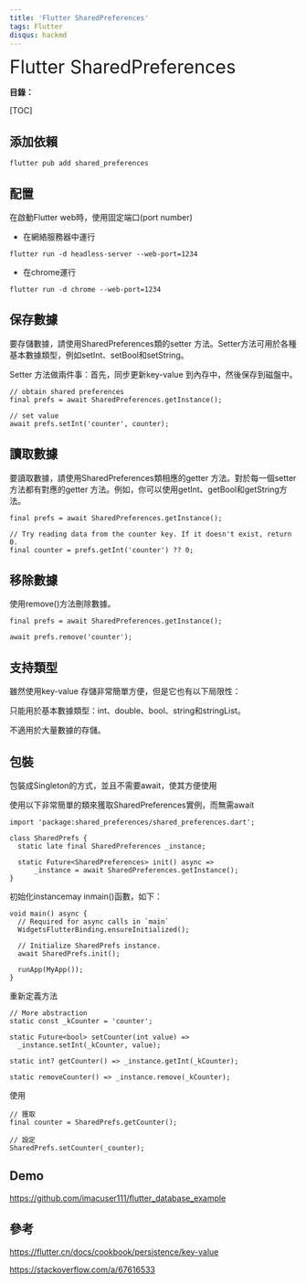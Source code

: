```yaml
---
title: 'Flutter SharedPreferences'
tags: Flutter
disqus: hackmd
---
```


<font size="6">Flutter SharedPreferences</font>

**目錄：**

[TOC]

## 添加依賴

```shell=
flutter pub add shared_preferences
```

## 配置

在啟動Flutter web時，使用固定端口(port number)

- 在網絡服務器中運行
```shell=
flutter run -d headless-server --web-port=1234
```

- 在chrome運行
```shell=
flutter run -d chrome --web-port=1234
```

## 保存數據

要存儲數據，請使用SharedPreferences類的setter 方法。Setter方法可用於各種基本數據類型，例如setInt、setBool和setString。

Setter 方法做兩件事：首先，同步更新key-value 到內存中，然後保存到磁盤中。

```dart=
// obtain shared preferences
final prefs = await SharedPreferences.getInstance();

// set value
await prefs.setInt('counter', counter);
```

## 讀取數據

要讀取數據，請使用SharedPreferences類相應的getter 方法。對於每一個setter 方法都有對應的getter 方法。例如，你可以使用getInt、getBool和getString方法。

```dart=
final prefs = await SharedPreferences.getInstance();

// Try reading data from the counter key. If it doesn't exist, return 0.
final counter = prefs.getInt('counter') ?? 0;
```

## 移除數據

使用remove()方法刪除數據。

```dart=
final prefs = await SharedPreferences.getInstance();

await prefs.remove('counter');
```

## 支持類型

雖然使用key-value 存儲非常簡單方便，但是它也有以下局限性：

只能用於基本數據類型：int、double、bool、string和stringList。

不適用於大量數據的存儲。

## 包裝

包裝成Singleton的方式，並且不需要await，使其方便使用

使用以下非常簡單的類來獲取SharedPreferences實例，而無需await
```dart=
import 'package:shared_preferences/shared_preferences.dart';

class SharedPrefs {
  static late final SharedPreferences _instance;

  static Future<SharedPreferences> init() async =>
      _instance = await SharedPreferences.getInstance();
}
```

初始化instancemay inmain()函數，如下：

```dart=
void main() async {
  // Required for async calls in `main`
  WidgetsFlutterBinding.ensureInitialized();

  // Initialize SharedPrefs instance.
  await SharedPrefs.init();

  runApp(MyApp());
}
```

重新定義方法

```dart=
// More abstraction
static const _kCounter = 'counter';

static Future<bool> setCounter(int value) =>
  _instance.setInt(_kCounter, value);

static int? getCounter() => _instance.getInt(_kCounter);

static removeCounter() => _instance.remove(_kCounter);
```

使用

```dart=
// 獲取
final counter = SharedPrefs.getCounter();

// 設定
SharedPrefs.setCounter(_counter);
```

## Demo

https://github.com/imacuser111/flutter_database_example

## 參考

https://flutter.cn/docs/cookbook/persistence/key-value

https://stackoverflow.com/a/67616533
